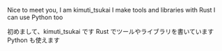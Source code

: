 Nice to meet you, I am kimuti_tsukai
I make tools and libraries with Rust
I can use Python too

初めまして、kimuti_tsukai です
Rust でツールやライブラリを書いています
Python も使えます
